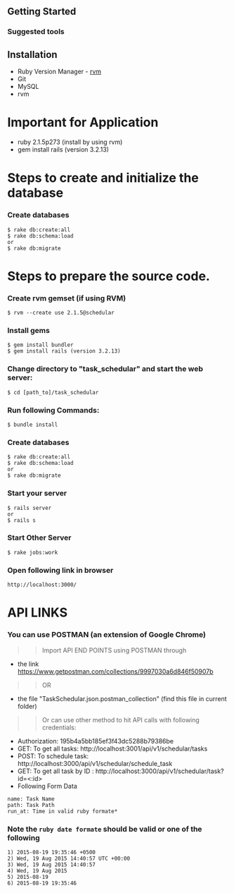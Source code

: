 ## Getting Started

### Suggested tools

Installation
------------

- Ruby Version Manager - [rvm](http://rvm.beginrescueend.com/)
- Git
- MySQL
- rvm

Important for Application
=========================

- ruby 2.1.5p273 (install by using rvm)
- gem install rails (version 3.2.13)


Steps to create and initialize the database
===========================================

### Create databases

    $ rake db:create:all
    $ rake db:schema:load
    or
    $ rake db:migrate


Steps to prepare the source code.
=================================

### Create rvm gemset (if using RVM)

    $ rvm --create use 2.1.5@schedular

### Install gems

    $ gem install bundler
    $ gem install rails (version 3.2.13)

### Change directory to "task_schedular" and start the web server:

    $ cd [path_to]/task_schedular

### Run following Commands:

    $ bundle install

### Create databases

    $ rake db:create:all
    $ rake db:schema:load
    or
    $ rake db:migrate

### Start your server

    $ rails server
    or
    $ rails s

### Start Other Server

    $ rake jobs:work

### Open following link in browser

    http://localhost:3000/

# API LINKS

### You can use POSTMAN (an extension of Google Chrome)
>> Import API END POINTS using POSTMAN through

- the link https://www.getpostman.com/collections/9997030a6d846f50907b

>>  OR

- the file "TaskSchedular.json.postman_collection" (find this file in current folder)

>> Or can use other method to hit API calls with following credentials:

- Authorization: 195b4a5bb185ef3f43dc5288b79386be
- GET: To get all tasks: http://localhost:3001/api/v1/schedular/tasks
- POST: To schedule task: http://localhost:3000/api/v1/schedular/schedule_task
- GET: To get all task by ID : http://localhost:3000/api/v1/schedular/task?id=<:id>
- Following Form Data

```
name: Task Name
path: Task Path
run_at: Time in valid ruby formate*
```

### Note the `ruby date formate` should be valid or one of the following

    1) 2015-08-19 19:35:46 +0500
    2) Wed, 19 Aug 2015 14:40:57 UTC +00:00
    3) Wed, 19 Aug 2015 14:40:57
    4) Wed, 19 Aug 2015
    5) 2015-08-19
    6) 2015-08-19 19:35:46

